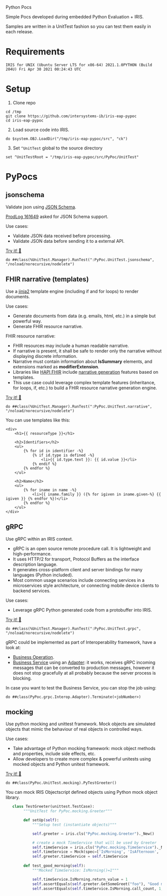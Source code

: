 Python Pocs

Simple Pocs developed during embedded Python Evaluation + IRIS.

Samples are written in a UnitTest fashion so you can test them easily in each release.

# Requirements
`IRIS for UNIX (Ubuntu Server LTS for x86-64) 2021.1.0PYTHON (Build 204U) Fri Apr 30 2021 00:24:43 UTC`

# Setup
1. Clone repo
```
cd /tmp
git clone https://github.com/intersystems-ib/iris-eap-pypoc
cd iris-eap-pypoc
```

2. Load source code into IRIS.
```
do $system.OBJ.LoadDir("/tmp/iris-eap-pypoc/src", "ck")
```

3. Set `^UnitTest` global to the source directory
```
set ^UnitTestRoot = "/tmp/iris-eap-pypoc/src/PyPoc/UnitTest"
```

# PyPocs
## jsonschema 
Validate json using [JSON Schema](https://json-schema.org/).

[ProdLog 161649](http://live.prodlog.iscinternal.com/prodlog/main.csp#item=161649) asked for JSON Schema support.

Use cases:
 * Validate JSON data received before processing.
 * Validate JSON data before sending it to a external API.

[Try it! 📝](src/PyPoc/UnitTest/jsonschema.cls)
```objectscript
do ##class(%UnitTest.Manager).RunTest(":PyPoc.UnitTest.jsonschema", "/noload/norecursive/nodelete")
```

## FHIR narrative (templates)
Use a [jinja2](https://github.com/pallets/jinja) template engine (including if and for loops) to render documents.

Use cases:
 * Generate documents from data (e.g. emails, html, etc.) in a simple but powerful way.
 * Generate FHIR resource narrative.

FHIR resource narrative:
 * FHIR resources may include a human readable narrative.
 * If narrative is present, it shall be safe to render only the narrative without displaying discrete information.
 * Narrative must contain information about **IsSummary** elements, and extensions marked as **modifierExtension**.
 * Libraries like [HAPI FHIR](https://hapifhir.io/hapi-fhir/) include [narrative generation](https://hapifhir.io/hapi-fhir/docs/model/narrative_generation.html) features based on templates.
* This use case could leverage complex template features (inheritance, for loops, if, etc.) to build a FHIR resource narrative generation engine.

[Try it! 📝](src/PyPoc/UnitTest/narrative.cls)
```
do ##class(%UnitTest.Manager).RunTest(":PyPoc.UnitTest.narrative", "/noload/norecursive/nodelete")
```

You can use templates like this:
```
<div>
    <h1>{{ resourceType }}</h1>

    <h2>Identifiers</h2>
    <ul>
        {% for id in identifier -%}
            {% if id.type is defined -%}
                <li>{{ id.type.text }}: {{ id.value }}</li>
            {% endif %}
        {% endfor %}
    </ul>

    <h2>Name</h2>
    <ul>
        {% for iname in name -%}
            <li>{{ iname.family }} ({% for igiven in iname.given-%} {{ igiven }} {% endfor %})</li>
        {% endfor %}
    </ul>
</div>
```

## gRPC
Use gRPC within an IRIS context.

* gRPC is an open source remote procedure call. It is lightweight and high-performance.
* It uses HTTP/2 for transport, Protocol Buffers as the interface description language.
* It generates cross-platform client and server bindings for many languages (Python included). 
* Most common usage scenarios include connecting services in a microservices style architecture, or connecting mobile device clients to backend services.

Use cases:
 * Leverage gRPC Python generated code from a protobuffer into IRIS.

[Try it! 📝](src/PyPoc/UnitTest/grpc.cls)
```
do ##class(%UnitTest.Manager).RunTest(":PyPoc.UnitTest.grpc", "/noload/norecursive/nodelete")
```

gRPC could be implemented as part of Interoperability framework, have a look at:
* [Business Operation](src/PyPoc/grpc/Interop/Operation.cls).
* [Business Service](src/PyPoc/grpc/Interop/Service.cls) using an [Adapter](src/PyPoc/grpc/Interop/Adapter.cls): it works, receives gRPC incoming messages that can be converted to production messages, however it does not stop gracefully at all probably because the server process is blocking. 

In case you want to test the Business Service, you can stop the job using:
```objectscript
do ##class(PyPoc.grpc.Interop.Adapter).Terminate(<jobNumber>)
```

## mocking
Use python mocking and unittest framework.
Mock objects are simulated objects that mimic the behaviour of real objects in controlled ways.

Use cases:
* Take advantage of Python mocking framework: mock object methods and properties, include side effects, etc.
* Allow developers to create more complex & powerful unitests using mocked objects and Python unitest framework.

[Try it! 📝](src/PyPoc/UnitTest/mocking.cls)
```
do ##class(PyPoc.UnitTest.mocking).PyTestGreeter()
```

You can mock IRIS Objectscript defined objects using Python mock object library. 

```python
   class TestGreeter(unittest.TestCase):
        """UnitTest for PyPoc.mocking.Greeter"""

        def setUp(self):
            """Setup test (instantiate objects)"""

            self.greeter = iris.cls("PyPoc.mocking.Greeter")._New()

            # create a mock TimeService that will be used by Greeter
            self.timeService = iris.cls("PyPoc.mocking.TimeService")._New()
            self.timeService = Mock(spec=['IsMorning', 'IsAfternoon', 'IsEvening'])
            self.greeter.timeService = self.timeService 
            
        def test_good_morning(self):
            """Mocked TimeService: IsMorning()=1"""

            self.timeService.IsMorning.return_value = 1
            self.assertEquals(self.greeter.GetSomeGreet("foo"), "Good morning foo!, have a nice day")
            self.assertEquals(self.timeService.IsMorning.call_count, 1, "Is Morning call count")
```